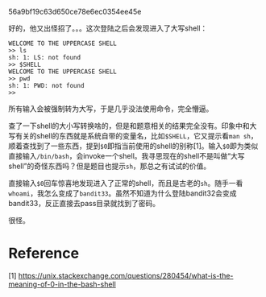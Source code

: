 56a9bf19c63d650ce78e6ec0354ee45e

好的，他又出怪招了。。。这次登陆之后会发现进入了大写shell：
```shell
WELCOME TO THE UPPERCASE SHELL
>> ls
sh: 1: LS: not found
>> $SHELL
WELCOME TO THE UPPERCASE SHELL
>> pwd
sh: 1: PWD: not found
>> 
```
所有输入会被强制转为大写，于是几乎没法使用命令，完全懵逼。

查了一下shell的大小写转换啥的，但是和题意相关的结果完全没有。印象中和大写有关的shell的东西就是系统自带的变量名，比如`$SHELL`，它又提示看`man sh`，顺着查找到了一些东西，提到`$0`即指当前使用的shell的别称[1]。输入`$0`即为类似直接输入`/bin/bash`，会invoke一个shell。我寻思现在的shell不是叫做“大写shell”的奇怪东西吗？但是题目也提示`sh`，那总之有试试的价值。

直接输入`$0`回车惊喜地发现进入了正常的shell，而且是古老的`sh`。随手一看`whoami`，我怎么变成了`bandit33`。虽然不知道为什么登陆bandit32会变成bandit33，反正直接去pass目录就找到了密码。

很怪。

# Reference
[1] https://unix.stackexchange.com/questions/280454/what-is-the-meaning-of-0-in-the-bash-shell